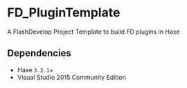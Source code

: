 # FD_PluginTemplate

A FlashDevelop Project Template to build FD plugins in Haxe

## Dependencies

- Haxe `3.2.1`+
- Visual Studio 2015 Community Edition
